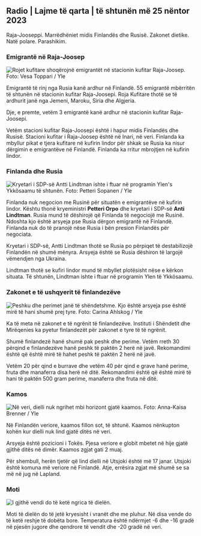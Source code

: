 ## Radio \| Lajme të qarta \| të shtunën më 25 nëntor 2023

Raja-Jooseppi. Marrëdhëniet midis Finlandës dhe Rusisë. Zakonet dietike. Natë polare. Parashikim.

### Emigrantë në Raja-Joosep

![Rojet kufitare shoqërojnë emigrantët në stacionin kufitar Raja-Joosep. Foto: Vesa Toppari / Yle](https://images.cdn.yle.fi/image/upload/c_crop,h_2485,w_4434,x_0,y_0/ar_1.7777777777777777,c_fill,g_faces,h_1200,h_1200,dq_auto:eco/f_auto/fl_lossy/v1700923049/39-12066516562050c25bf5)

Emigrantë të rinj nga Rusia kanë ardhur në Finlandë. 55 emigrantë mbërritën të shtunën në stacionin kufitar Raja-Joosepi. Roja Kufitare thotë se të ardhurit janë nga Jemeni, Maroku, Siria dhe Algjeria.

Dje, e premte, vetëm 3 emigrantë kanë ardhur në stacionin kufitar Raja-Joosepi.

Vetëm stacioni kufitar Raja-Joosepi është i hapur midis Finlandës dhe Rusisë. Stacioni kufitar i Raja-Joosep është në Inari, në veri. Finlanda ka mbyllur pikat e tjera kufitare në kufirin lindor për shkak se Rusia ka nisur dërgimin e emigrantëve në Finlandë. Finlanda ka rritur mbrojtjen në kufirin lindor.

### Finlanda dhe Rusia

![Kryetari i SDP-së Antti Lindtman ishte i ftuar në programin Ylen's Ykkösaamu të shtunën. Foto: Petteri Sopanen / Yle](https://images.cdn.yle.fi/image/upload/c_crop,h_2246,w_3994,x_0,y_219/ar_1.7777777777777777,c_fill,g_5,w_01.q_auto:eco/f_auto/fl_lossy/v1700900444/39-12065056561addd4a0a6)

Finlanda nuk negocion me Rusinë për situatën e emigrantëve në kufirin lindor. Kështu thonë kryeministri **Petteri Orpo** dhe kryetari i SDP-së **Anti Lindtman**. Rusia mund të dëshirojë që Finlanda të negociojë me Rusinë. Ndoshta kjo është arsyeja pse Rusia dërgon emigrantë në Finlandë. Finlanda nuk do të pranojë nëse Rusia i bën presion Finlandës për negociata.

Kryetari i SDP-së, Antti Lindtman thotë se Rusia po përpiqet të destabilizojë Finlandën në shumë mënyra. Arsyeja është se Rusia dëshiron të largojë vëmendjen nga Ukraina.

Lindtman thotë se kufiri lindor mund të mbyllet plotësisht nëse e kërkon situata. Të shtunën, Lindtman ishte i ftuar në programin Ylen të Ykkösaamu.

### Zakonet e të ushqyerit të finlandezëve

![Peshku dhe perimet janë të shëndetshme. Kjo është arsyeja pse është mirë të hani shumë prej tyre. Foto: Carina Ahlskog / Yle](https://images.cdn.yle.fi/image/upload/c_crop,h_2495,w_4437,x_987,y_765/ar_1.777777777777777,c_fill,g_501,wh_1q_auto:eco/f_auto/fl_lossy/v1693405582/39-116488464ef488e5f9cd)

Ka të meta në zakonet e të ngrënit të finlandezëve. Instituti i Shëndetit dhe Mirëqenies ka pyetur finlandezët për zakonet e tyre të të ngrënit.

Shumë finlandezë hanë shumë pak peshk dhe perime. Vetëm rreth 30 përqind e finlandezëve hanë peshk të paktën 2 herë në javë. Rekomandimi është që është mirë të hahet peshk të paktën 2 herë në javë.

Vetëm 20 për qind e burrave dhe vetëm 40 për qind e grave hanë perime, fruta dhe manaferra disa herë në ditë. Rekomandimi është që është mirë të hani të paktën 500 gram perime, manaferra dhe fruta në ditë.

### Kamos

![Në veri, dielli nuk ngrihet mbi horizont gjatë kaamos. Foto: Anna-Kaisa Brenner / Yle](https://images.cdn.yle.fi/image/upload/c_crop,h_1944,w_3456,x_0,y_1025/ar_1.777777777777dn.0/q_auto:eco/f_auto/fl_lossy/v1641653122/39-89980561d9a329301e9)

Në Finlandën veriore, kaamos fillon sot, të shtunë. Kaamos nënkupton kohën kur dielli nuk lind gjatë ditës në veri.

Arsyeja është pozicioni i Tokës. Pjesa veriore e globit mbetet në hije gjatë gjithë ditës në dimër. Kaamos zgjat gati 2 muaj.

Për shembull, herën tjetër që lind dielli në Utsjoki është më 17 janar. Utsjoki është komuna më veriore në Finlandë. Atje, errësira zgjat më shumë se sa më në jug në Lapland.

### Moti

![I gjithë vendi do të ketë ngrica të dielën.](https://images.cdn.yle.fi/image/upload/c_crop,h_1080,w_1919,x_0,y_0/ar_1.7777777777777777,c_fill,g_50,h_10/dpr_1.0/q_auto:eco/f_auto/fl_lossy/v1700928265/39-120668565621aeb49ab4)

Moti të dielën do të jetë kryesisht i vranët dhe me pluhur. Në disa vende do të ketë reshje të dobëta bore. Temperatura është ndërmjet -6 dhe -16 gradë në pjesën jugore dhe qendrore të vendit dhe -20 gradë në veri.